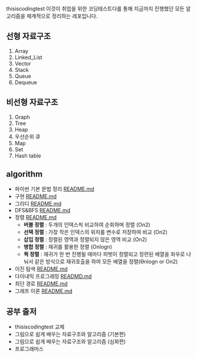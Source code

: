 thisiscodingtest 이것이 취업을 위한 코딩테스트다를 통해 지금까지 진행했던 모든 알고리즘을 체계적으로 정리하는 레포입니다. 

## 선형 자료구조

1. Array
2. Linked_List
3. Vector
4. Stack
5. Queue
6. Dequeue

## 비선형 자료구조

1. Graph
2. Tree
3. Heap
4. 우선순위 큐
5. Map
6. Set
7. Hash table



## algorithm 
- 파이썬 기본 문법 정리 [README.md](https://github.com/CodyMan0/thisiscodingtest/tree/main/%EA%B8%B0%EB%B3%B8%EB%AC%B8%EB%B2%95)
- 구현 [README.md](https://github.com/CodyMan0/thisiscodingtest/blob/main/%EA%B5%AC%ED%98%84/%EA%B5%AC%ED%98%84%EA%B0%9C%EB%85%90.md)
- 그리디 [README.md](https://github.com/CodyMan0/thisiscodingtest/blob/main/%EA%B7%B8%EB%A6%AC%EB%94%94/%EA%B7%B8%EB%A6%AC%EB%94%94%EA%B0%9C%EB%85%90.md)
- DFS&BFS [README.md](https://github.com/CodyMan0/thisiscodingtest/blob/main/DFS%26BFS/%EA%B0%9C%EB%85%90.md)
- 정렬 [README.md](https://github.com/CodyMan0/thisiscodingtest/blob/main/%EC%A0%95%EB%A0%AC/%EA%B0%9C%EB%85%90.md)
  - **버블 정렬** : 두개의 인덱스씩 비교하여 순회하며 정렬 (On2)
  - **선택 정렬** : 가장 작은 인덱스의 위치를 변수로 저장하여 비교 (On2)
  - **삽입 정렬** : 정렬된 영역과 정렬되지 않은 영역 비교 (On2)
  - **병합 정렬** : 재귀를 활용한 정렬 (Onlogn)
  - **퀵 정렬** : 재귀가 한 번 진행될 때마다 피벗이 정렬되고 정련된 배열을 좌우로 나눠서 같은 방식으로 재귀호출을 하여 모든 배열을 정렬(Ɵnlogn or On2)
- 이진 탐색 [README.md](https://github.com/CodyMan0/thisiscodingtest/blob/main/%EC%9D%B4%EC%A7%84%ED%83%90%EC%83%89/%EA%B0%9C%EB%85%90.md)
- 다이내믹 프로그래밍 [READMD.md](https://github.com/CodyMan0/thisiscodingtest/blob/main/%EB%8B%A4%EC%9D%B4%EB%82%98%EB%AF%B9%ED%94%84%EB%A1%9C%EA%B7%B8%EB%9E%98%EB%B0%8D/%EA%B0%9C%EB%85%90.md)
- 최단 경로 [README.md](https://github.com/CodyMan0/thisiscodingtest/blob/main/%EC%B5%9C%EB%8B%A8%EA%B2%BD%EB%A1%9C/%EA%B0%9C%EB%85%90.md)
- 그래프 이론 [README.md](https://github.com/CodyMan0/thisiscodingtest/blob/main/%EA%B7%B8%EB%9E%98%ED%94%84%EC%9D%B4%EB%A1%A0/%EA%B0%9C%EB%85%90.md)


## 공부 출저

- thisiscodingtest 교제
- 그림으로 쉽게 배우는 자료구조와 알고리즘 (기본편)
- 그림으로 쉽게 배우는 자료구조와 알고리즘 (심화편)
- 프로그래머스